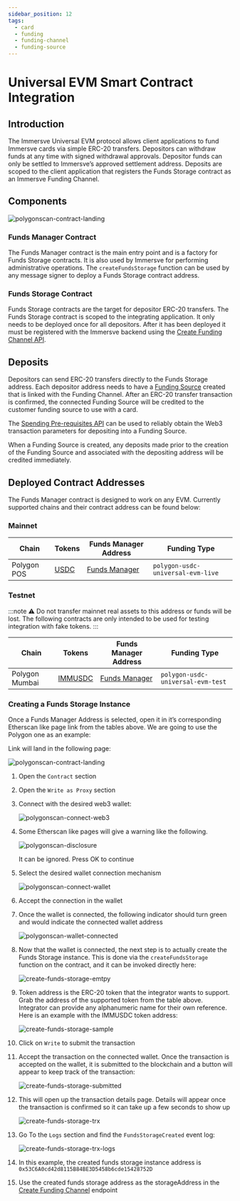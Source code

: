 ```yaml
---
sidebar_position: 12
tags:
  - card
  - funding
  - funding-channel
  - funding-source
---
```


# Universal EVM Smart Contract Integration

## Introduction

The Immersve Universal EVM protocol allows client applications to fund Immersve cards via simple ERC-20 transfers. Depositors can withdraw funds at any time with signed withdrawal approvals. Depositor funds can only be settled to Immersve’s approved settlement address. Deposits are scoped to the client application that registers the Funds Storage contract as an Immersve Funding Channel.

## Components

![polygonscan-contract-landing](/img/universal-evm/overview.jpg) 

### **Funds Manager Contract**

The Funds Manager contract is the main entry point and is a factory for Funds Storage contracts. It is also used by Immersve for performing administrative operations. The `createFundsStorage` function can be used by any message signer to deploy a Funds Storage contract address.

### Funds Storage Contract

Funds Storage contracts are the target for depositor ERC-20 transfers. The Funds Storage contract is scoped to the integrating application. It only needs to be deployed once for all depositors. After it has been deployed it must be registered with the Immersve backend using the [Create Funding Channel API](https://docs.immersve.com/api-reference/create-a-funding-channel).

## Deposits

Depositors can send ERC-20 transfers directly to the Funds Storage address. Each depositor address needs to have a [Funding Source](https://docs.immersve.com/api-reference/register-a-funding-source-for-an-account) created that is linked with the Funding Channel. After an ERC-20 transfer transaction is confirmed, the connected Funding Source will be credited to the customer funding source to use with a card.

The [Spending Pre-requisites API](https://docs.immersve.com/api-reference/get-spending-prerequisites) can be used to reliably obtain the Web3 transaction parameters for depositing into a Funding Source.

When a Funding Source is created, any deposits made prior to the creation of the Funding Source and associated with the depositing address will be credited immediately.

## Deployed Contract Addresses

The Funds Manager contract is designed to work on any EVM. Currently supported chains and their contract address can be found below:

### Mainnet

| Chain | Tokens | Funds Manager Address | Funding Type |
| --- | --- | --- | --- |
| Polygon POS | [USDC](https://polygonscan.com/token/0x3c499c542cef5e3811e1192ce70d8cc03d5c3359) | [Funds Manager](https://polygonscan.com/address/0xcd1c3d1c12437bD0375E3C4331771b31220125Bd#writeProxyContract) | `polygon-usdc-universal-evm-live` |

### Testnet

:::note
⚠️ Do not transfer mainnet real assets to this address or funds will be lost. The following contracts are only intended to be used for testing integration with fake tokens.
:::

| Chain | Tokens | Funds Manager Address | Funding Type |
| --- | --- | --- | --- |
| Polygon Mumbai | [IMMUSDC](https://mumbai.polygonscan.com/address/0x2FaC06acFAeB42CC3B5327fcF53F48D9Da72749d#code) | [Funds Manager](https://mumbai.polygonscan.com/address/0xe50FF3C352C0176c12c0a130dCa7655eC518fc40#writeProxyContract) | `polygon-usdc-universal-evm-test` |


### Creating a Funds Storage Instance

Once a Funds Manager Address is selected, open it in it’s corresponding Etherscan like page link from the tables above. We are going to use the Polygon one as an example:

Link will land in the following page:

![polygonscan-contract-landing](/img/universal-evm/polygonscan-contract-landing.png) 

1. Open the `Contract` section
2. Open the `Write as Proxy` section
3. Connect with the desired web3 wallet:
    
    ![polygonscan-connect-web3](/img/universal-evm/polygonscan-connect-web3.png) 
    
4. Some Etherscan like pages will give a warning like the following.
    
    ![polygonscan-disclosure](/img/universal-evm/polygonscan-disclosure.png) 
    
    It can be ignored. Press OK to continue
    
5. Select the desired wallet connection mechanism
    
    ![polygonscan-connect-wallet](/img/universal-evm/polygonscan-connect-wallet.png) 
    
6. Accept the connection in the wallet
7. Once the wallet is connected, the following indicator should turn green and would indicate the connected wallet address
    
    ![polygonscan-wallet-connected](/img/universal-evm/polygonscan-wallet-connected.png)
    
8. Now that the wallet is connected, the next step is to actually create the Funds Storage instance. This is done via the `createFundsStorage` function on the contract, and it can be invoked directly here:
    
    ![create-funds-storage-emtpy](/img/universal-evm/create-funds-storage-emtpy.png)
    
9. Token address is the ERC-20 token that the integrator wants to support. Grab the address of the supported token from the table above. Integrator can provide any alphanumeric name for their own reference. Here is an example with the IMMUSDC token address:

    ![create-funds-storage-sample](/img/universal-evm/create-funds-storage-sample.png) 

10. Click on `Write` to submit the transaction
11. Accept the transaction on the connected wallet. Once the transaction is accepted on the wallet, it is submitted to the blockchain and a button will appear to keep track of the transaction:
    
    ![create-funds-storage-submitted](/img/universal-evm/create-funds-storage-submitted.png) 
    
12. This will open up the transaction details page. Details will appear once the transaction is confirmed so it can take up a few seconds to show up
    
    ![create-funds-storage-trx](/img/universal-evm/create-funds-storage-trx.png) 
    
13. Go To the `Logs` section and find the `FundsStorageCreated` event log:
    
    ![create-funds-storage-trx-logs](/img/universal-evm/create-funds-storage-trx-logs.png) 
    
14. In this example, the created funds storage instance address is `0x53C6A0cd42d8115B84BE3D5458b6cde15428752D`
15. Use the created funds storage address as the storageAddress in the [Create Funding Channel](https://docs.immersve.com/api-reference/create-a-funding-channel) endpoint